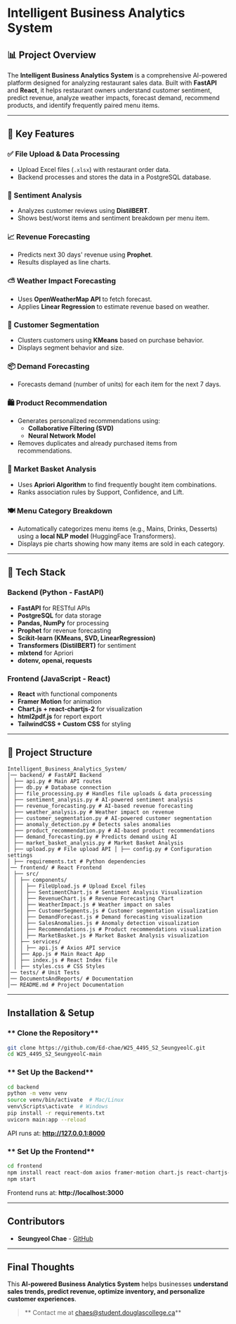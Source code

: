 # Intelligent Business Analytics System

## 📊 Project Overview
The **Intelligent Business Analytics System** is a comprehensive AI-powered platform designed for analyzing restaurant sales data. Built with **FastAPI** and **React**, it helps restaurant owners understand customer sentiment, predict revenue, analyze weather impacts, forecast demand, recommend products, and identify frequently paired menu items.

---

## 🚀 Key Features

### ✅ File Upload & Data Processing
- Upload Excel files (`.xlsx`) with restaurant order data.
- Backend processes and stores the data in a PostgreSQL database.

### 💬 Sentiment Analysis
- Analyzes customer reviews using **DistilBERT**.
- Shows best/worst items and sentiment breakdown per menu item.

### 📈 Revenue Forecasting
- Predicts next 30 days' revenue using **Prophet**.
- Results displayed as line charts.

### ⛅ Weather Impact Forecasting
- Uses **OpenWeatherMap API** to fetch forecast.
- Applies **Linear Regression** to estimate revenue based on weather.

### 👥 Customer Segmentation
- Clusters customers using **KMeans** based on purchase behavior.
- Displays segment behavior and size.

### 📦 Demand Forecasting
- Forecasts demand (number of units) for each item for the next 7 days.

### 🛍️ Product Recommendation
- Generates personalized recommendations using:
  - **Collaborative Filtering (SVD)**
  - **Neural Network Model**
- Removes duplicates and already purchased items from recommendations.

### 🛒 Market Basket Analysis
- Uses **Apriori Algorithm** to find frequently bought item combinations.
- Ranks association rules by Support, Confidence, and Lift.

### 🍽️ Menu Category Breakdown
- Automatically categorizes menu items (e.g., Mains, Drinks, Desserts) using a **local NLP model** (HuggingFace Transformers).
- Displays pie charts showing how many items are sold in each category.

---

## 🧠 Tech Stack

### Backend (Python - FastAPI)
- **FastAPI** for RESTful APIs
- **PostgreSQL** for data storage
- **Pandas, NumPy** for processing
- **Prophet** for revenue forecasting
- **Scikit-learn (KMeans, SVD, LinearRegression)**
- **Transformers (DistilBERT)** for sentiment
- **mlxtend** for Apriori
- **dotenv, openai, requests**

### Frontend (JavaScript - React)
- **React** with functional components
- **Framer Motion** for animation
- **Chart.js + react-chartjs-2** for visualization
- **html2pdf.js** for report export
- **TailwindCSS + Custom CSS** for styling

---

## 📁 Project Structure


```
Intelligent_Business_Analytics_System/ 
│── backend/ # FastAPI Backend 
│ ├── api.py # Main API routes 
│ ├── db.py # Database connection 
│ ├── file_processing.py # Handles file uploads & data processing 
│ ├── sentiment_analysis.py # AI-powered sentiment analysis 
│ ├── revenue_forecasting.py # AI-based revenue forecasting 
│ ├── weather_analysis.py # Weather impact on revenue 
│ ├── customer_segmentation.py # AI-powered customer segmentation 
│ ├── anomaly_detection.py # Detects sales anomalies 
│ ├── product_recommendation.py # AI-based product recommendations 
│ ├── demand_forecasting.py # Predicts demand using AI 
│ ├── market_basket_analysis.py # Market Basket Analysis 
│ ├── upload.py # File upload API │ ├── config.py # Configuration settings 
│ ├── requirements.txt # Python dependencies 
│── frontend/ # React Frontend 
│ ├── src/ 
│ │ ├── components/ 
│ │ │ ├── FileUpload.js # Upload Excel files 
│ │ │ ├── SentimentChart.js # Sentiment Analysis Visualization 
│ │ │ ├── RevenueChart.js # Revenue Forecasting Chart 
│ │ │ ├── WeatherImpact.js # Weather impact on sales 
│ │ │ ├── CustomerSegments.js # Customer segmentation visualization 
│ │ │ ├── DemandForecast.js # Demand forecasting visualization 
│ │ │ ├── SalesAnomalies.js # Anomaly detection visualization 
│ │ │ ├── Recommendations.js # Product recommendations visualization 
│ │ │ ├── MarketBasket.js # Market Basket Analysis visualization 
│ │ ├── services/ 
│ │ │ ├── api.js # Axios API service 
│ │ ├── App.js # Main React App 
│ │ ├── index.js # React Index file 
│ │ ├── styles.css # CSS Styles 
│── tests/ # Unit Tests 
│── DocumentsAndReports/ # Documentation
│── README.md # Project Documentation
```

---

##  **Installation & Setup**
### ** Clone the Repository**
```bash
git clone https://github.com/Ed-chae/W25_4495_S2_SeungyeolC.git
cd W25_4495_S2_SeungyeolC-main
```

### ** Set Up the Backend**
```bash
cd backend
python -m venv venv
source venv/bin/activate  # Mac/Linux
venv\Scripts\activate  # Windows
pip install -r requirements.txt
uvicorn main:app --reload
```
API runs at: **http://127.0.0.1:8000**

### ** Set Up the Frontend**
```bash
cd frontend
npm install react react-dom axios framer-motion chart.js react-chartjs-2 html2pdf.js
npm start
```
Frontend runs at: **http://localhost:3000**

---

##  **Contributors**
- **Seungyeol Chae** - [GitHub](https://github.com/Ed-chae)

---

##  **Final Thoughts**
This **AI-powered Business Analytics System** helps businesses **understand sales trends, predict revenue, optimize inventory, and personalize customer experiences**. 

>  ** Contact me at chaes@student.douglascollege.ca**  
